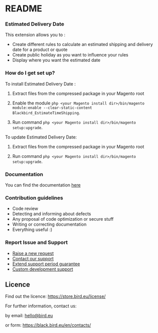 # README #

### Estimated Delivery Date ###

This extension allows you to :

* Create different rules to calculate an estimated shipping and delivery date for a product or quote
* Create public holiday as you want to influence your rules
* Display where you want the estimated date

### How do I get set up? ###

To install Estimated Delivery Date :

1. Extract files from the compressed package in your Magento root

2. Enable the module ```php <your Magento install dir>/bin/magento module:enable --clear-static-content Blackbird_EstimateTimeShipping```.

3. Run command ```php <your Magento install dir>/bin/magento setup:upgrade```.

To update Estimated Delivery Date:

1. Extract files from the compressed package in your Magento root

2. Run command ```php <your Magento install dir>/bin/magento setup:upgrade```.

### Documentation ###

You can find the documentation [here](https://store.bird.eu/estimated-delivery-date-documentation)

### Contribution guidelines ###

* Code review
* Detecting and informing about defects
* Any proposal of code optimization or secure stuff
* Writing or correcting documentation
* Everything useful :)

### Report Issue and Support ###

* [Raise a new request](https://help.bird.eu/)
* [Contact our support](mailto:help@bird.eu)
* [Extend support period guarantee](https://store.bird.eu/guarantee.html)
* [Custom development support](https://store.bird.eu/support-time.html)

## Licence ##

Find out the licence: https://store.bird.eu/license/

For further information, contact us: 

by email: hello@bird.eu

or form: https://black.bird.eu/en/contacts/

